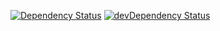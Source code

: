 [![Dependency Status](https://david-dm.org/dragonprojects/maxdome-bot.svg)](https://david-dm.org/dragonprojects/maxdome-bot)
[![devDependency Status](https://david-dm.org/dragonprojects/maxdome-bot/dev-status.svg)](https://david-dm.org/dragonprojects/maxdome-bot#info=devDependencies)
